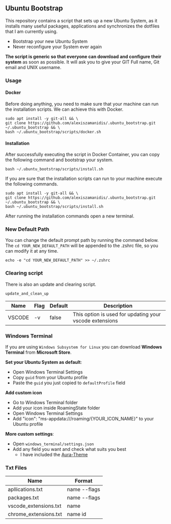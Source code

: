 ## Ubuntu Bootstrap

This repository contains a script that sets up a new Ubuntu System, as it installs many useful packages, applications and synchronizes the dotfiles that I am currently using.

-   Bootstrap your new Ubuntu System
-   Never reconfigure your System ever again

**The script is generic so that everyone can download and configure their system** as soon as possible. It will ask you to give your GIT Full name, Git email and UNIX username.

### Usage

#### Docker

Before doing anything, you need to make sure that your machine can run the installation scripts.
We can achieve this with Docker.

```
sudo apt install -y git-all && \
git clone https://github.com/alexiszamanidis/.ubuntu_bootstrap.git ~/.ubuntu_bootstrap && \
bash ~/.ubuntu_bootstrap/scripts/docker.sh
```

#### Installation

After successfully executing the script in Docker Container, you can copy the following command and
bootstrap your system.

```
bash ~/.ubuntu_bootstrap/scripts/install.sh
```

If you are sure that the installation scripts can run to your machine execute the following commands.

```
sudo apt install -y git-all && \
git clone https://github.com/alexiszamanidis/.ubuntu_bootstrap.git ~/.ubuntu_bootstrap && \
bash ~/.ubuntu_bootstrap/scripts/install.sh
```

After running the installation commands open a new terminal.

### New Default Path

You can change the default prompt path by running the command below. The ``cd YOUR_NEW_DEFAULT_PATH`` will be appended to the .zshrc file, so you can modify it at any time.

```
echo -e "cd YOUR_NEW_DEFAULT_PATH" >> ~/.zshrc
```

### Clearing script

There is also an update and clearing script.

```
update_and_clean_up
```

| Name    | Flag | Default | Description                                             |
| ------- | ---- | ------- | ------------------------------------------------------- |
| VSCODE  | \-v  | false   | This option is used for updating your vscode extensions |

### Windows Terminal

If you are using `Windows Subsystem for Linux` you can download **Windows Terminal** from **Microsoft Store**.

**Set your Ubuntu System as default**:

-   Open Windows Terminal Settings
-   Copy `guid` from your Ubuntu profile
-   Paste the `guid` you just copied to `defaultProfile` field

**Add custom icon**

-   Go to Windows Terminal folder
-   Add your icon inside RoamingState folder
-   Open Windows Terminal Settings
-   Add "icon": "ms-appdata:///roaming/{YOUR_ICON_NAME}" to your Ubuntu profile

**More custom settings**:

-   Open ``windows_terminal/settings.json``
-   Add any field you want and check what suits you best
    - I have included the [Aura-Theme](https://github.com/daltonmenezes/aura-theme)

### Txt Files

| Name                  | Format       |
| --------------------- | ------------ |
| apllications.txt      | name --flags |
| packages.txt          | name --flags |
| vscode_extensions.txt | name         |
| chrome_extensions.txt | name id      |
